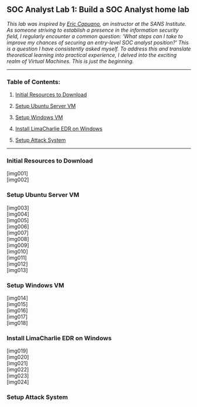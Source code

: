 <h2>SOC Analyst Lab 1: Build a SOC Analyst home lab</h2>

_This lab was inspired by [Eric Capuano](https://www.sans.org/profiles/eric-capuano/), an instructor at the SANS Institute. As someone striving to establish a presence in the information security field, I regularly encounter a common question: 'What steps can I take to improve my chances of securing an entry-level SOC analyst position?' This is a question I have consistently asked myself. To address this and translate theoretical learning into practical experience, I delved into the exciting realm of Virtual Machines. This is just the beginning._

---

<h3>Table of Contents:</h3>

1. [Initial Resources to Download](#initial-resources-to-download)<br>

2. [Setup Ubuntu Server VM](#setup-ubuntu-server-vm)<br>

3. [Setup Windows VM](#setup-windows-vm)<br>

4. [Install LimaCharlie EDR on Windows](#install-limacharlie-edr-on-windows)<br>

5. [Setup Attack System](#setup-attack-system)<br>

---
<h3>Initial Resources to Download</h3>
   
[img001]<br>
[img002]<br>

<h3>Setup Ubuntu Server VM</h3>

[img003]<br>
[img004]<br>
[img005]<br>
[img006]<br>
[img007]<br>
[img008]<br>
[img009]<br>
[img010]<br>
[img011]<br>
[img012]<br>
[img013]<br>

<h3>Setup Windows VM</h3>
[img014]<br>
[img015]<br>
[img016]<br>
[img017]<br>
[img018]<br>

<h3>Install LimaCharlie EDR on Windows</h3>
[img019]<br>
[img020]<br>
[img021]<br>
[img022]<br>
[img023]<br>
[img024]<br>

<h3>Setup Attack System</h3>

